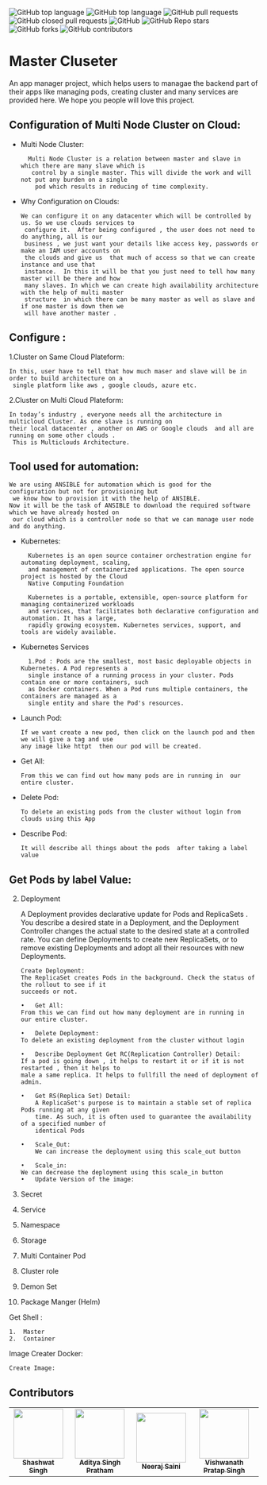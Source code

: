 ![GitHub top language](https://img.shields.io/github/languages/count/Shashwatsingh22/K8s_Management_Project?style=flat-square)
![GitHub top language](https://img.shields.io/github/languages/top/Shashwatsingh22/K8s_Management_Project?style=flat-square)
<img alt="GitHub pull requests" src="https://img.shields.io/github/issues-pr-raw/Shashwatsingh22/K8s_Management_Project?style=flat-square">
<img alt="GitHub closed pull requests" src="https://img.shields.io/github/issues-pr-closed/Shashwatsingh22/K8s_Management_Project?style=flat-square">
<img alt="GitHub" src="https://img.shields.io/github/license/Shashwatsingh22/K8s_Management_Project?style=flat-square">
<img alt="GitHub Repo stars" src="https://img.shields.io/github/stars/Shashwatsingh22/K8s_Management_Project?style=flat-square">
<img alt="GitHub forks" src="https://img.shields.io/github/forks/Shashwatsingh22/K8s_Management_Project?style=flat-square">
<img alt="GitHub contributors" src="https://img.shields.io/github/contributors/Shashwatsingh22/K8s_Management_Project?style=flat-square">

# Master Cluseter
An app manager project, which helps users to managae the backend part of their apps like managing pods,
 creating cluster and many services are provided here. We hope you people will love this project.

## Configuration of Multi Node Cluster on Cloud:

- Multi Node Cluster:

        Multi Node Cluster is a relation between master and slave in which there are many slave which is
         control by a single master. This will divide the work and will not put any burden on a single
          pod which results in reducing of time complexity. 

- Why Configuration on Clouds:

      We can configure it on any datacenter which will be controlled by us. So we use clouds services to
       configure it.  After being configured , the user does not need to do anything, all is our 
       business , we just want your details like access key, passwords or make an IAM user accounts on 
       the clouds and give us  that much of access so that we can create instance and use that 
       instance.  In this it will be that you just need to tell how many master will be there and how 
       many slaves. In which we can create high availability architecture with the help of multi master 
       structure  in which there can be many master as well as slave and if one master is down then we 
       will have another master .


## Configure :

1.Cluster on Same Cloud Plateform:

    In this, user have to tell that how much maser and slave will be in order to build architecture on a
     single platform like aws , google clouds, azure etc.
               
 2.Cluster on Multi Cloud Plateform:
                   
    In today’s industry , everyone needs all the architecture in multicloud Cluster. As one slave is running on 
    their local datacenter , another on AWS or Google clouds  and all are running on some other clouds .
     This is Multiclouds Architecture.
                         


## Tool used for automation:

    We are using ANSIBLE for automation which is good for the configuration but not for provisioning but
     we know how to provision it with the help of ANSIBLE.
    Now it will be the task of ANSIBLE to download the required software which we have already hosted on
     our cloud which is a controller node so that we can manage user node and do anything.


- Kubernetes:

        Kubernetes is an open source container orchestration engine for automating deployment, scaling, 
        and management of containerized applications. The open source project is hosted by the Cloud 
        Native Computing Foundation
     
        Kubernetes is a portable, extensible, open-source platform for managing containerized workloads 
        and services, that facilitates both declarative configuration and automation. It has a large, 
        rapidly growing ecosystem. Kubernetes services, support, and tools are widely available.



- Kubernetes Services

        1.Pod : Pods are the smallest, most basic deployable objects in Kubernetes. A Pod represents a 
        single instance of a running process in your cluster. Pods contain one or more containers, such 
        as Docker containers. When a Pod runs multiple containers, the containers are managed as a 
        single entity and share the Pod's resources.


-	Launch Pod:

        If we want create a new pod, then click on the launch pod and then we will give a tag and use 
        any image like httpt  then our pod will be created.

-	Get All:

        From this we can find out how many pods are in running in  our entire cluster.
                    
                    
-	Delete Pod:

        To delete an existing pods from the cluster without login from clouds using this App

-	Describe Pod:

        It will describe all things about the pods  after taking a label value


##	Get Pods by label Value:
                      
                
   
     
           
2.	Deployment
        
    A Deployment provides declarative update    for Pods and ReplicaSets . You describe a desired state
     in a Deployment, and the Deployment Controller changes the actual state to the desired state at a 
     controlled rate. You can define Deployments to create new ReplicaSets, or to remove existing 
     Deployments and adopt all their resources with new Deployments.
                           

        Create Deployment:
        The ReplicaSet creates Pods in the background. Check the status of the rollout to see if it 
        succeeds or not. 

        •	Get All:
        From this we can find out how many deployment are in running in  our entire cluster.

        •	Delete Deployment:
        To delete an existing deployment from the cluster without login

        •	Describe Deployment Get RC(Replication Controller) Detail:
        If a pod is going down , it helps to restart it or if it is not restarted , then it helps to 
        male a same replica. It helps to fullfill the need of deployment of admin.

        •	Get RS(Replica Set) Detail:
            A ReplicaSet's purpose is to maintain a stable set of replica Pods running at any given 
            time. As such, it is often used to guarantee the availability of a specified number of 
            identical Pods

        •	Scale_Out: 
            We can increase the deployment using this scale_out button

        •	Scale_in:
        We can decrease the deployment using this scale_in button
        •	Update Version of the image:






3.	Secret
4.	Service
5.	Namespace
6.	Storage
7.	Multi Container Pod
8.	Cluster role
9.	Demon Set
10.	Package Manger (Helm) 



Get Shell :
                  
    1.	Master
    2.	Container

Image  Creater Docker:

    Create Image:

## Contributors
<table>
  <tr>
    <td align="center">
        <a href="https://github.com/Shashwatsingh22">
            <img src="https://avatars.githubusercontent.com/u/55051478?s=400&u=bd48a10180ed2d8ff8ad4368ae875ae841d13569&v=4" width="100px;" alt=""/>
            <br />
            <sub>
                <b>Shashwat Singh</b>
            </sub>
        </a>
        <br />
    </td>
    <td align="center">
        <a href="https://github.com/adityasinghpratham">
            <img src="https://avatars.githubusercontent.com/u/63394722?s=400&v=4" width="100px;" alt=""/>
            <br />
            <sub>
                <b>Aditya Singh Pratham</b>
            </sub>
        </a>
        <br />
    </td>
    <td align="center">
        <a href="https://github.com/NeerajSaini12560">
            <img src="https://avatars.githubusercontent.com/u/63442908?s=400&u=61ba9757b66762f6890854578903ce82e297153c&v=4" width="100px;" alt=""/>
            <br />
            <sub>
                <b>Neeraj Saini</b>
            </sub>
        </a>
        <br />
    </td>
    <td align="center">
        <a href="https://github.com/vishnupsingh523">
            <img src="https://avatars.githubusercontent.com/u/49968961?s=460&u=c4929fe9fbf7c08bc4be98b09c50f226a949f9b4&v=4" width="100px;" alt=""/>
            <br />
            <sub>
                <b>Vishwanath Pratap Singh</b>
            </sub>
        </a>
        <br />
    </td>
    </tr>
</table>
